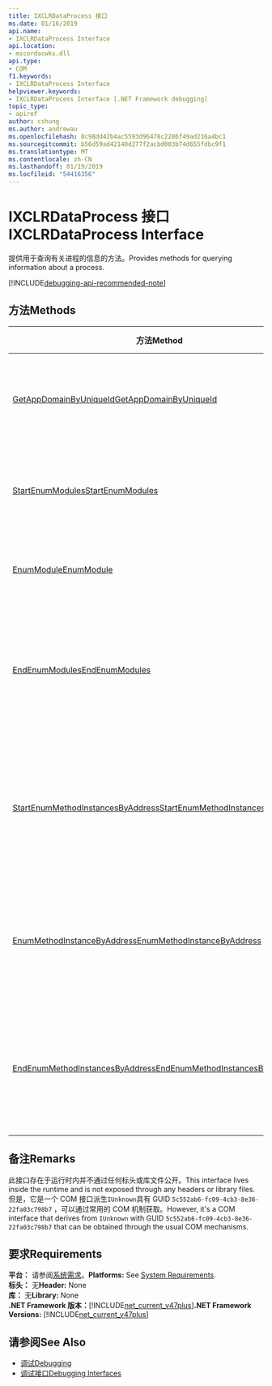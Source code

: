 ```yaml
---
title: IXCLRDataProcess 接口
ms.date: 01/16/2019
api.name:
- IXCLRDataProcess Interface
api.location:
- mscordacwks.dll
api.type:
- COM
f1.keywords:
- IXCLRDataProcess Interface
helpviewer.keywords:
- IXCLRDataProcess Interface [.NET Framework debugging]
topic_type:
- apiref
author: cshung
ms.author: andrewau
ms.openlocfilehash: 8c98dd42b4ac5593d96478c2286f49ad216a4bc1
ms.sourcegitcommit: b56d59ad42140d277f2acbd003b74d655fdbc9f1
ms.translationtype: MT
ms.contentlocale: zh-CN
ms.lasthandoff: 01/19/2019
ms.locfileid: "54416356"
---
```

# <a name="ixclrdataprocess-interface"></a><span data-ttu-id="298d5-102">IXCLRDataProcess 接口</span><span class="sxs-lookup"><span data-stu-id="298d5-102">IXCLRDataProcess Interface</span></span>

<span data-ttu-id="298d5-103">提供用于查询有关进程的信息的方法。</span><span class="sxs-lookup"><span data-stu-id="298d5-103">Provides methods for querying information about a process.</span></span>

[!INCLUDE[debugging-api-recommended-note](../../../../includes/debugging-api-recommended-note.md)]

## <a name="methods"></a><span data-ttu-id="298d5-104">方法</span><span class="sxs-lookup"><span data-stu-id="298d5-104">Methods</span></span>

| <span data-ttu-id="298d5-105">方法</span><span class="sxs-lookup"><span data-stu-id="298d5-105">Method</span></span>                                                                                                                                               | <span data-ttu-id="298d5-106">描述</span><span class="sxs-lookup"><span data-stu-id="298d5-106">Description</span></span>                                                                                     |
| ---------------------------------------------------------------------------------------------------------------------------------------------------- | ----------------------------------------------------------------------------------------------- |
| [<span data-ttu-id="298d5-107">GetAppDomainByUniqueId</span><span class="sxs-lookup"><span data-stu-id="298d5-107">GetAppDomainByUniqueId</span></span>](../../../../docs/framework/unmanaged-api/debugging/ixclrdataprocess-getappdomainbyuniqueid-method.md)                       | <span data-ttu-id="298d5-108">获取`AppDomain`由其唯一 id 的进程中。</span><span class="sxs-lookup"><span data-stu-id="298d5-108">Gets an `AppDomain` in a process by its unique id.</span></span>                                              |
| [<span data-ttu-id="298d5-109">StartEnumModules</span><span class="sxs-lookup"><span data-stu-id="298d5-109">StartEnumModules</span></span>](../../../../docs/framework/unmanaged-api/debugging/ixclrdataprocess-startenummodules-method.md)                                   | <span data-ttu-id="298d5-110">提供要枚举的进程的模块的句柄。</span><span class="sxs-lookup"><span data-stu-id="298d5-110">Provides a handle to enumerate the modules of a process.</span></span>                                        |
| [<span data-ttu-id="298d5-111">EnumModule</span><span class="sxs-lookup"><span data-stu-id="298d5-111">EnumModule</span></span>](../../../../docs/framework/unmanaged-api/debugging/ixclrdataprocess-enummodule-method.md)                                               | <span data-ttu-id="298d5-112">枚举此进程的模块。</span><span class="sxs-lookup"><span data-stu-id="298d5-112">Enumerates the modules of this process.</span></span>                                                         |
| [<span data-ttu-id="298d5-113">EndEnumModules</span><span class="sxs-lookup"><span data-stu-id="298d5-113">EndEnumModules</span></span>](../../../../docs/framework/unmanaged-api/debugging/ixclrdataprocess-endenummodules-method.md)                                       | <span data-ttu-id="298d5-114">释放由模块枚举过程中使用的内部迭代器使用的资源。</span><span class="sxs-lookup"><span data-stu-id="298d5-114">Releases the resources used by internal iterators used during module enumeration.</span></span>               |
| [<span data-ttu-id="298d5-115">StartEnumMethodInstancesByAddress</span><span class="sxs-lookup"><span data-stu-id="298d5-115">StartEnumMethodInstancesByAddress</span></span>](../../../../docs/framework/unmanaged-api/debugging/ixclrdataprocess-startenummethodinstancesbyaddress-method.md) | <span data-ttu-id="298d5-116">提供要枚举的方法实例的句柄`AppDomain`给定地址开始。</span><span class="sxs-lookup"><span data-stu-id="298d5-116">Provides a handle to enumerate the method instances of `AppDomain` starting at a given address.</span></span> |
| [<span data-ttu-id="298d5-117">EnumMethodInstanceByAddress</span><span class="sxs-lookup"><span data-stu-id="298d5-117">EnumMethodInstanceByAddress</span></span>](../../../../docs/framework/unmanaged-api/debugging/ixclrdataprocess-enummethodinstancebyaddress-method.md)             | <span data-ttu-id="298d5-118">枚举的方法实例的地址偏移量开始此过程。</span><span class="sxs-lookup"><span data-stu-id="298d5-118">Enumerates the method instances of this process starting at an address offset.</span></span>                  |
| [<span data-ttu-id="298d5-119">EndEnumMethodInstancesByAddress</span><span class="sxs-lookup"><span data-stu-id="298d5-119">EndEnumMethodInstancesByAddress</span></span>](../../../../docs/framework/unmanaged-api/debugging/ixclrdataprocess-endenummethodinstancesbyaddress-method.md)     | <span data-ttu-id="298d5-120">释放使用的内部实例枚举过程中使用的迭代器的资源。</span><span class="sxs-lookup"><span data-stu-id="298d5-120">Releases the resources used by internal iterators used during instance enumeration.</span></span>             |

## <a name="remarks"></a><span data-ttu-id="298d5-121">备注</span><span class="sxs-lookup"><span data-stu-id="298d5-121">Remarks</span></span>

<span data-ttu-id="298d5-122">此接口存在于运行时内并不通过任何标头或库文件公开。</span><span class="sxs-lookup"><span data-stu-id="298d5-122">This interface lives inside the runtime and is not exposed through any headers or library files.</span></span> <span data-ttu-id="298d5-123">但是，它是一个 COM 接口派生`IUnknown`具有 GUID `5c552ab6-fc09-4cb3-8e36-22fa03c798b7` ，可以通过常用的 COM 机制获取。</span><span class="sxs-lookup"><span data-stu-id="298d5-123">However, it's a COM interface that derives from `IUnknown` with GUID `5c552ab6-fc09-4cb3-8e36-22fa03c798b7` that can be obtained through the usual COM mechanisms.</span></span>

## <a name="requirements"></a><span data-ttu-id="298d5-124">要求</span><span class="sxs-lookup"><span data-stu-id="298d5-124">Requirements</span></span>

<span data-ttu-id="298d5-125">**平台：** 请参阅[系统需求](../../../../docs/framework/get-started/system-requirements.md)。</span><span class="sxs-lookup"><span data-stu-id="298d5-125">**Platforms:** See [System Requirements](../../../../docs/framework/get-started/system-requirements.md).</span></span>   
<span data-ttu-id="298d5-126">**标头：** 无</span><span class="sxs-lookup"><span data-stu-id="298d5-126">**Header:** None</span></span>  
<span data-ttu-id="298d5-127">**库：** 无</span><span class="sxs-lookup"><span data-stu-id="298d5-127">**Library:** None</span></span>  
<span data-ttu-id="298d5-128">**.NET Framework 版本：**[!INCLUDE[net_current_v47plus](../../../../includes/net-current-v47plus.md)]</span><span class="sxs-lookup"><span data-stu-id="298d5-128">**.NET Framework Versions:** [!INCLUDE[net_current_v47plus](../../../../includes/net-current-v47plus.md)]</span></span>  

## <a name="see-also"></a><span data-ttu-id="298d5-129">请参阅</span><span class="sxs-lookup"><span data-stu-id="298d5-129">See Also</span></span>

- [<span data-ttu-id="298d5-130">调试</span><span class="sxs-lookup"><span data-stu-id="298d5-130">Debugging</span></span>](../../../../docs/framework/unmanaged-api/debugging/index.md)
- [<span data-ttu-id="298d5-131">调试接口</span><span class="sxs-lookup"><span data-stu-id="298d5-131">Debugging Interfaces</span></span>](../../../../docs/framework/unmanaged-api/debugging/debugging-interfaces.md)
